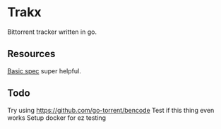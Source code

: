 # Trakx

Bittorrent tracker written in go.

## Resources

[Basic spec](https://wiki.theory.org/index.php/BitTorrentSpecification) super helpful.

## Todo

Try using https://github.com/go-torrent/bencode
Test if this thing even works
Setup docker for ez testing
